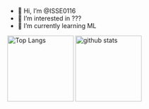 - 👋 Hi, I’m @ISSE0116
- 👀 I’m interested in ???
- 🌱 I’m currently learning ML

<!---
ISSE0116/ISSE0116 is a ✨ special ✨ repository because its `README.md` (this file) appears on your GitHub profile.
You can click the Preview link to take a look at your changes.
--->

<p align="left"> 
  <img alt="Top Langs" height="150px" src="https://github-readme-stats.vercel.app/api/top-langs/?username=ISSE0116&layout=compact&theme=shades-of-purple&show_icons=true" />
  <img alt="github stats" height="150px" src="https://github-readme-stats.vercel.app/api?username=ISSE0116&theme=shades-of-purple&show_icons=ture" />
</p>
